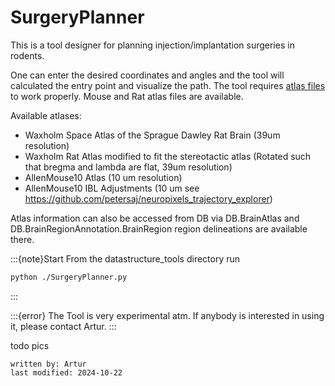 # SurgeryPlanner
This is a tool designer for planning injection/implantation surgeries in rodents.

One can enter the desired coordinates and angles and the tool will calculated the entry point and visualize the path.
The tool requires [atlas files](AdminCommander.md#copy-brain-atlases) to work properly. Mouse and Rat atlas files are available.

Available atlases:
- Waxholm Space Atlas of the Sprague Dawley Rat Brain (39um resolution)
- Waxholm Rat Atlas modified to fit the stereotactic atlas (Rotated such that bregma and lambda are flat, 39um resolution)
- AllenMouse10 Atlas (10 um resolution)
- AllenMouse10 IBL Adjustments (10 um see <https://github.com/petersaj/neuropixels_trajectory_explorer>)

Atlas information can also be accessed from DB via DB.BrainAtlas and DB.BrainRegionAnnotation.BrainRegion 
region delineations are available there.

:::{note}Start
From the datastructure_tools directory run
~~~bash
python ./SurgeryPlanner.py
~~~
:::

:::{error}
The Tool is very experimental atm. If anybody is interested in using it, please contact Artur. 
:::

todo pics
~~~~
written by: Artur
last modified: 2024-10-22
~~~~